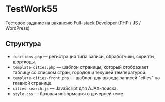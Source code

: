 # TestWork55
Тестовое задание на вакансию Full-stack Developer (PHP / JS / WordPress)

## Структура

- `functions.php` — регистрация типа записи, обработчики, скрипты, шорткоды.
- `template-cities.php` — шаблон страницы, который отображает таблицу со списком стран, городов и текущей температурой.
- `template-cities-front.php` — шаблон для вывода записей "cities" на главной странице.
- `cities-search.js` — JavaScript для AJAX-поиска.
- `style.css` — базовая информация о дочерней теме.
